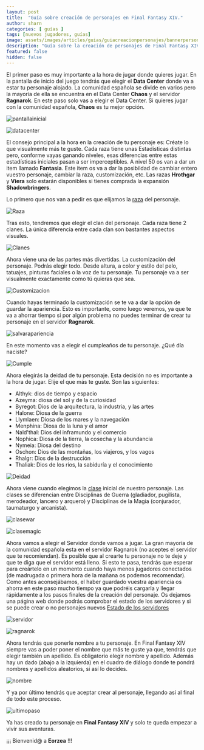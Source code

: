 ```yaml
---
layout: post
title:  "Guía sobre creación de personajes en Final Fantasy XIV."
author: sharn
categories: [ guías ]
tags: [nuevos jugadores, guías]
image: assets/images/articles/guias/guiacreacionpersonajes/bannerpersonajes.jpg
description: "Guía sobre la creación de personajes de Final Fantasy XIV."
featured: false
hidden: false
---
```


El primer paso es muy importante a la hora de jugar donde quieres jugar. En la pantalla de inicio del juego tendrás que elegir el **Data Center** donde va a estar tu personaje alojado. La comunidad española se divide en varios pero la mayoría de ella se encuentra en el Data Center **Chaos** y el servidor **Ragnarok**. En este paso solo vas a elegir el Data Center. Si quieres jugar con la comunidad española, **Chaos** es tu mejor opción.

![pantallainicial](/assets/images/articles/guias/guiacreacionpersonajes/pantallainicial.jpg)

![datacenter](/assets/images/articles/guias/guiacreacionpersonajes/datacenter.jpg)

El consejo principal a la hora en la creación de tu personaje es: Créate lo que visualmente más te guste. Cada raza tiene unas Estadísticas distintas pero, conforme vayas ganando niveles, esas diferencias entre estas estadísticas iniciales pasan a ser imperceptibles. A nivel 50 os van a dar un item llamado **Fantasia**. Este item os va a dar la posibildad de cambiar entero vuestro personaje, cambiar la raza, customización, etc. Las razas **Hrothgar** y **Viera** solo estarán disponibles si tienes comprada la expansión **Shadowbringers**.

Lo primero que nos van a pedir es que elijamos la [raza](/guia-razas/) del personaje. 

![Raza](/assets/images/articles/guias/guiacreacionpersonajes/razas.jpg)

Tras esto, tendremos que elegir el clan del personaje. Cada raza tiene 2 clanes. La única diferencia entre cada clan son bastantes aspectos visuales. 

![Clanes](/assets/images/articles/guias/guiacreacionpersonajes/clanes.jpg)

Ahora viene una de las partes más divertidas. La customización del personaje. Podrás elegir todo. Desde altura, a color y estilo del pelo, tatuajes, pinturas faciales o la voz de tu personaje. Tu personaje va a ser visualmente exactamente como tú quieras que sea. 

![Customizacion](/assets/images/articles/guias/guiacreacionpersonajes/customizacion.jpg)

Cuando hayas terminado la customización se te va a dar la opción de guardar la apariencia. Esto es importante, como luego veremos, ya que te va a ahorrar tiempo si por algún problema no puedes terminar de crear tu personaje en el servidor **Ragnarok**.

![salvarapariencia](/assets/images/articles/guias/guiacreacionpersonajes/salvarapariencia.jpg)

En este momento vas a elegir el cumpleaños de tu personaje. ¿Qué día naciste?

![Cumple](/assets/images/articles/guias/guiacreacionpersonajes/cumple.jpg)

Ahora elegirás la deidad de tu personaje. Esta decisión no es importante a la hora de jugar. Elije el que más te guste. Son las siguientes:

- Althyk: dios de tiempo y espacio
- Azeyma: diosa del sol y de la curiosidad
- Byregot: Dios de la arquitectura, la industria, y las artes
- Halone: Diosa de la guerra
- Llymlaen: Diosa de los mares y la navegación
- Menphina: Diosa de la luna y el amor
- Nald'thal: Dios del inframundo y el comercio
- Nophica: Diosa de la tierra, la cosecha y la abundancia
- Nymeia: Diosa del destino
- Oschon: Dios de las montañas, los viajeros, y los vagos
- Rhalgr: Dios de la destrucción
- Thaliak: Dios de los ríos, la sabiduría y el conocimiento

![Deidad](/assets/images/articles/guias/guiacreacionpersonajes/deidad.jpg)

Ahora viene cuando elegimos la [clase](/guiaclases/) inicial de nuestro personaje. Las clases se diferencian entre Disciplinas de Guerra (gladiador, pugilista, merodeador, lancero y arquero) y Disciplinas de la Magia (conjurador, taumaturgo y arcanista).

![clasewar](/assets/images/articles/guias/guiacreacionpersonajes/clasewar.jpg)

![clasemagic](/assets/images/articles/guias/guiacreacionpersonajes/clasemagic.jpg)

Ahora vamos a elegir el Servidor donde vamos a jugar. La gran mayoría de la comunidad española esta en el servidor Ragnarok (no aceptes el servidor que te recomiendan). Es posible que al crearte tu personaje no te deje y que te diga que el servidor está lleno. Si esto te pasa, tendrás que esperar para creártelo en un momento cuando haya menos jugadores conectados (de madrugada o primera hora de la mañana os podemos recomendar). Como antes aconsejábamos, el haber guardado vuestra apariencia os ahorra en este paso mucho tiempo ya que podréis cargarla y llegar rápidamente a los pasos finales de la creación del personaje. Os dejamos una página web donde podrás comprobar el estado de los servidores y si se puede crear o no personajes nuevos [Estado de los servidores](https://eu.finalfantasyxiv.com/lodestone/worldstatus/) 

![servidor](/assets/images/articles/guias/guiacreacionpersonajes/servidor.jpg)

![ragnarok](/assets/images/articles/guias/guiacreacionpersonajes/ragnarok.jpg)

Ahora tendrás que ponerle nombre a tu personaje. En Final Fantasy XIV siempre vas a poder poner el nombre que más te guste ya que, tendrás que elegir también un apellido. Es obligatorio elegir nombre y apellido. Además hay un dado (abajo a la izquierda) en el cuadro de diálogo donde te pondrá nombres y apellidos aleatorios, si así lo decides.

![nombre](/assets/images/articles/guias/guiacreacionpersonajes/nombre.jpg)

Y ya por último tendrás que aceptar crear al personaje, llegando así al final de todo este proceso.

![ultimopaso](/assets/images/articles/guias/guiacreacionpersonajes/ultimopaso.jpg)

Ya has creado tu personaje en **Final Fantasy XIV** y solo te queda empezar a vivir sus aventuras. 

¡¡¡ Bienvenid@ a **Eorzea** !!!